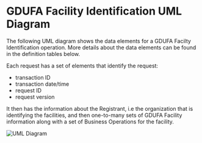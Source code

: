 # GDUFA Facility Identification UML Diagram
The following UML diagram shows the data elements for a GDUFA Facilty Identification operation.  More details about the data elements can be found in the definition tables below.

Each request has a set of elements that identify the request:
* transaction ID
* transaction date/time
* request ID
* request version

It then has the information about the Registrant, i.e the organization that is identifying the facilities, and then one-to-many sets of GDUFA Facility information along with a set of Business Operations for the facility.

![UML Diagram](GDUFAFacilityIdentificationLogicalModel.png)